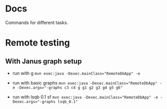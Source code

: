 # Docs

Commands for different tasks.

# Remote testing

## With Janus graph setup

- run with g
	`mvn exec:java -Dexec.mainClass="RemoteDbApp" -e`

- run with basic graphs
	`mvn exec:java -Dexec.mainClass="RemoteDbApp" -e -Dexec.args="-graphs c3 c4 g g1 g2 g3 g4 g5 g6"`
	
- run with lsqb 0.1 sf
	`mvn exec:java -Dexec.mainClass="RemoteDbApp" -e -Dexec.args="-graphs lsqb_0.1"`
